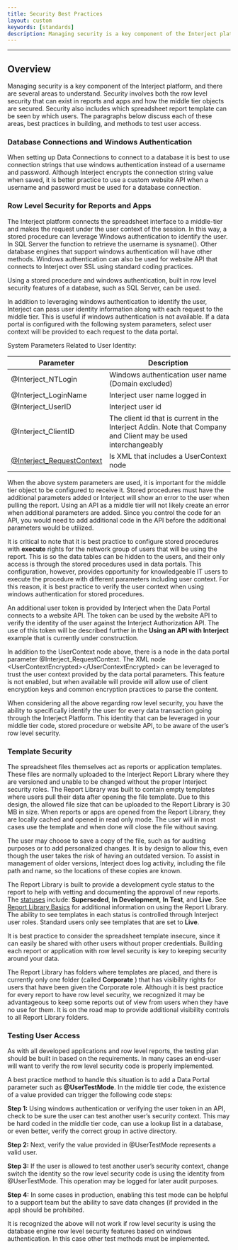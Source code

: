 ```yaml
---
title: Security Best Practices
layout: custom
keywords: [standards]
description: Managing security is a key component of the Interject platform, and there are several areas to understand. Security involves both the row level security that can exist in reports and apps and how the middle tier objects are secured. Security also includes which spreadsheet report template can be seen by which users. The paragraphs below discuss each of these areas, best practices in building, and methods to test user access.
---
```

* * *

## Overview

Managing security is a key component of the Interject platform, and there are several areas to understand. Security involves both the row level security that can exist in reports and apps and how the middle tier objects are secured. Security also includes which spreadsheet report template can be seen by which users. The paragraphs below discuss each of these areas, best practices in building, and methods to test user access.

### Database Connections and Windows Authentication

When setting up Data Connections to connect to a database it is best to use connection strings that use windows authentication instead of a username and password. Although Interject encrypts the connection string value when saved, it is better practice to use a custom website API when a username and password must be used for a database connection.

### Row Level Security for Reports and Apps

The Interject platform connects the spreadsheet interface to a middle-tier and makes the request under the user context of the session. In this way, a stored procedure can leverage Windows authentication to identify the user. In SQL Server the function to retrieve the username is sysname(). Other database engines that support windows authentication will have other methods. Windows authentication can also be used for website API that connects to Interject over SSL using standard coding practices.

Using a stored procedure and windows authentication, built in row level security features of a database, such as SQL Server, can be used.

In addition to leveraging windows authentication to identify the user, Interject can pass user identity information along with each request to the middle tier. This is useful if windows authentication is not available. If a data portal is configured with the following system parameters, select user context will be provided to each request to the data portal.

System Parameters Related to User Identity:

| Parameter | Description |
|-----|-----|
| @Interject_NTLogin | Windows authentication user name (Domain excluded) |
| @Interject_LoginName | Interject user name logged in |
| @Interject_UserID | Interject user id |
| @Interject_ClientID | The client id that is current in the Interject Addin. Note that Company and Client may be used interchangeably |
| <a href="https://docs.gointerject.com/wIndex/Request-Context-Parse.html">@Interject_RequestContext</a> | Is XML that includes a UserContext node |

When the above system parameters are used, it is important for the middle tier object to be configured to receive it. Stored procedures must have the additional parameters added or Interject will show an error to the user when pulling the report. Using an API as a middle tier will not likely create an error when additional parameters are added. Since you control the code for an API, you would need to add additional code in the API before the additional parameters would be utilized.

It is critical to note that it is best practice to configure stored procedures with **execute** rights for the network group of users that will be using the report. This is so the data tables can be hidden to the users, and their only access is through the stored procedures used in data portals. This configuration, however, provides opportunity for knowledgeable IT users to execute the procedure with different parameters including user context. For this reason, it is best practice to verify the user context when using windows authentication for stored procedures.

An additional user token is provided by Interject when the Data Portal connects to a website API. The token can be used by the website API to verify the identity of the user against the Interject Authorization API. The use of this token will be described further in the **Using an API with Interject** example that is currently under construction.

In addition to the UserContext node above, there is a node in the data portal parameter @Interject_RequestContext. The XML node \<UserContextEncrypted\>\</UserContextEncrypted\> can be leveraged to trust the user context provided by the data portal parameters. This feature is not enabled, but when available will provide will allow use of client encryption keys and common encryption practices to parse the content.

When considering all the above regarding row level security, you have the ability to specifically identify the user for every data transaction going through the Interject Platform. This identity that can be leveraged in your middle tier code, stored procedure or website API, to be aware of the user’s row level security.

### Template Security

The spreadsheet files themselves act as reports or application templates. These files are normally uploaded to the Interject Report Library where they are versioned and unable to be changed without the proper Interject security roles. The Report Library was built to contain empty templates where users pull their data after opening the file template. Due to this design, the allowed file size that can be uploaded to the Report Library is 30 MB in size. When reports or apps are opened from the Report Library, they are locally cached and opened in read only mode. The user will in most cases use the template and when done will close the file without saving.

The user may choose to save a copy of the file, such as for auditing purposes or to add personalized changes. It is by design to allow this, even though the user takes the risk of having an outdated version. To assist in management of older versions, Interject does log activity, including the file path and name, so the locations of these copies are known.

The Report Library is built to provide a development cycle status to the report to help with vetting and documenting the approval of new reports. The [statuses](/wAbout/Report-Library-Basics.html#status) include: **Superseded**, **In Development**, **In Test**, and **Live**. See [Report Library Basics](/wAbout/Report-Library-Basics.html) for additional information on using the Report Library. The ability to see templates in each status is controlled through Interject user roles. Standard users only see templates that are set to **Live**.

It is best practice to consider the spreadsheet template insecure, since it can easily be shared with other users without proper credentials. Building each report or application with row level security is key to keeping security around your data.

The Report Library has folders where templates are placed, and there is currently only one folder (called **Corporate** ) that has visibility rights for users that have been given the Corporate role. Although it is best practice for every report to have row level security, we recognized it may be advantageous to keep some reports out of view from users when they have no use for them. It is on the road map to provide additional visibility controls to all Report Library folders.

### Testing User Access

As with all developed applications and row level reports, the testing plan should be built in based on the requirements. In many cases an end-user will want to verify the row level security code is properly implemented.

A best practice method to handle this situation is to add a Data Portal parameter such as **@UserTestMode**. In the middle tier code, the existence of a value provided can trigger the following code steps:

**Step 1:** Using windows authentication or verifying the user token in an API, check to be sure the user can test another user’s security context. This may be hard coded in the middle tier code, can use a lookup list in a database, or even better, verify the correct group in active directory.

**Step 2:** Next, verify the value provided in @UserTestMode represents a valid user.

**Step 3:** If the user is allowed to test another user’s security context, change switch the identity so the row level security code is using the identity from @UserTestMode. This operation may be logged for later audit purposes.

**Step 4:** In some cases in production, enabling this test mode can be helpful to a support team but the ability to save data changes (if provided in the app) should be prohibited.

It is recognized the above will not work if row level security is using the database engine row level security features based on windows authentication. In this case other test methods must be implemented.
